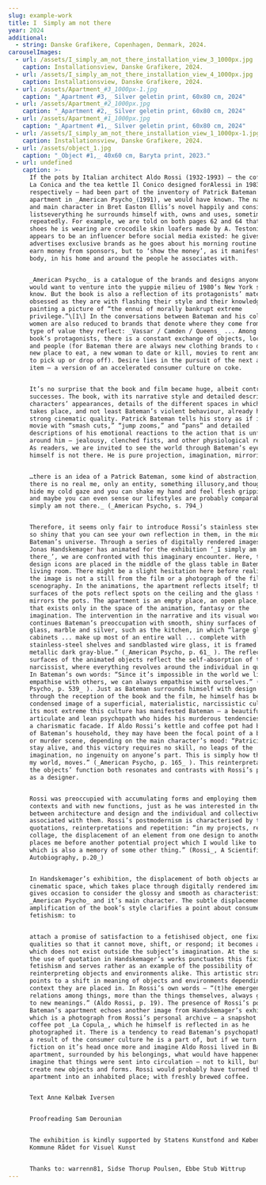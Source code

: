 ```yaml
---
slug: example-work
title: I  Simply am not there
year: 2024
additional:
  - string: Danske Grafikere, Copenhagen, Denmark, 2024.
carouselImages:
  - url: /assets/I_simply_am_not_there_installation_view_3_1000px.jpg
    caption: Installationsview, Danske Grafikere, 2024.
  - url: /assets/I_simply_am_not_there_installation_view_4_1000px.jpg
    caption: Installationsview, Danske Grafikere, 2024.
  - url: /assets/Apartment_#3_1000px-1.jpg
    caption: "_Apartment #3,_ Silver geletin print, 60x80 cm, 2024"
  - url: /assets/Apartment_#2_1000px.jpg
    caption: "_Apartment #2,_ Silver geletin print, 60x80 cm, 2024"
  - url: /assets/Apartment_#1_1000px.jpg
    caption: "_Apartment #1,_ Silver geletin print, 60x80 cm, 2024"
  - url: /assets/I_simply_am_not_there_installation_view_1_1000px-1.jpg
    caption: Installationsview, Danske Grafikere, 2024.
  - url: /assets/object_1.jpg
    caption: "_Object #1,_ 40x60 cm, Baryta print, 2023."
  - url: undefined
    caption: >-
      If the pots by Italian architect Aldo Rossi (1932-1993) – the coffee pot
      La Conica and the tea kettle Il Conico designed forAlessi in 1983 and 1986
      respectively – had been part of the inventory of Patrick Bateman’s
      apartment in _American Psycho_(1991), we would have known. The narrator
      and main character in Bret Easton Ellis’s novel happily and consistently
      listseverything he surrounds himself with, owns and uses, sometimes
      repeatedly. For example, we are told on both pages 62 and 64 that the
      shoes he is wearing are crocodile skin loafers made by A. Testoni. Bateman
      appears to be an influencer before social media existed: he gives tips and
      advertises exclusive brands as he goes about his morning routine – not to
      earn money from sponsors, but to ‘show the money’, as it manifests on his
      body, in his home and around the people he associates with.


      _American Psycho_ is a catalogue of the brands and designs anyone who
      would want to venture into the yuppie milieu of 1980’s New York should
      know. But the book is also a reflection of its protagonists’ materialism-
      obsessed as they are with flashing their style and their knowledge of it,
      painting a picture of “the ennui of morally bankrupt extreme
      privilege.”\[1\] In the conversations between Bateman and his colleagues,
      women are also reduced to brands that denote where they come from and what
      type of value they reflect: _Vassar / Camden / Queens_ ... Among the
      book’s protagonists, there is a constant exchange of objects, locations
      and people (for Bateman there are always new clothing brands to desire, a
      new place to eat, a new woman to date or kill, movies to rent and clothes
      to pick up or drop off). Desire lies in the pursuit of the next and newest
      item – a version of an accelerated consumer culture on coke.


      It’s no surprise that the book and film became huge, albeit controversial,
      successes. The book, with its narrative style and detailed descriptions of
      characters’ appearances, details of the different spaces in which action
      takes place, and not least Bateman’s violent behaviour, already has a
      strong cinematic quality. Patrick Bateman tells his story as if it were a
      movie with “smash cuts,” “jump zooms,” and “pans” and detailed
      descriptions of his emotional reactions to the action that is unfolding
      around him – jealousy, clenched fists, and other physiological reactions.
      As readers, we are invited to see the world through Bateman’s eyes, but he
      himself is not there. He is pure projection, imagination, mirroring:


      …there is an idea of a Patrick Bateman, some kind of abstraction, but
      there is no real me, only an entity, something illusory,and though I can
      hide my cold gaze and you can shake my hand and feel flesh gripping yours
      and maybe you can even sense our lifestyles are probably comparable: _I
      simply am not there._ (_American Psycho, s. 794_)


      Therefore, it seems only fair to introduce Rossi’s stainless steel pots,
      so shiny that you can see your own reflection in them, in the middle of
      Bateman’s universe. Through a series of digitally rendered images that
      Jonas Handskemager has animated for the exhibition ‘_I simply am not
      there_’, we are confronted with this imaginary encounter. Here, the two
      design icons are placed in the middle of the glass table in Bateman’s
      living room. There might be a slight hesitation here before realising that
      the image is not a still from the film or a photograph of the film’s
      scenography. In the animations, the apartment reflects itself; the
      surfaces of the pots reflect spots on the ceiling and the glass tabletop
      mirrors the pots. The apartment is an empty place, an open place, a place
      that exists only in the space of the animation, fantasy or the
      imagination. The intervention in the narrative and its visual world
      continues Bateman’s preoccupation with smooth, shiny surfaces of steel,
      glass, marble and silver, such as the kitchen, in which “large glass-front
      cabinets ... make up most of an entire wall ... complete with
      stainless-steel shelves and sandblasted wire glass, it is framed in a
      metallic dark gray-blue.” (_American Psycho, p. 61_ ). The reflecting
      surfaces of the animated objects reflect the self-absorption of the
      narcissist, where everything revolves around the individual in question.
      In Bateman’s own words: “Since it’s impossible in the world we live in to
      empathise with others, we can always empathise with ourselves.” (_American
      Psycho, p. 539_ ). Just as Bateman surrounds himself with design icons,
      through the reception of the book and the film, he himself has become a
      condensed image of a superficial, materialistic, narcissistic culture. At
      its most extreme this culture has manifested Bateman – a beautiful,
      articulate and lean psychopath who hides his murderous tendencies beneath
      a charismatic facade. If Aldo Rossi’s kettle and coffee pot had been part
      of Bateman’s household, they may have been the focal point of a breakfast
      or murder scene, depending on the main character’s mood: “Patricia will
      stay alive, and this victory requires no skill, no leaps of the
      imagination, no ingenuity on anyone’s part. This is simply how the world,
      my world, moves.” (_American Psycho, p. 165_ ). This reinterpretation of
      the objects’ function both resonates and contrasts with Rossi’s position
      as a designer.


      Rossi was preoccupied with accumulating forms and employing them in new
      contexts and with new functions, just as he was interested in the meeting
      between architecture and design and the individual and collective memories
      associated with them. Rossi’s postmodernism is characterised by the use of
      quotations, reinterpretations and repetition: “in my projects, repetition,
      collage, the displacement of an element from one design to another, always
      places me before another potential project which I would like to do but
      which is also a memory of some other thing.” (Rossi_, A Scientific
      Autobiography, p.20_)


      In Handskemager’s exhibition, the displacement of both objects and
      cinematic space, which takes place through digitally rendered images,
      gives occasion to consider the glossy and smooth as characteristic of
      _American Psycho_ and it’s main character. The subtle displacement and
      amplification of the book’s style clarifies a point about consumer
      fetishism: to


      attach a promise of satisfaction to a fetishised object, one fixates its
      qualities so that it cannot move, shift, or respond; it becomes an object
      which does not exist outside the subject’s imagination. At the same time,
      the use of quotation in Handskemager’s works punctuates this fixing
      fetishism and serves rather as an example of the possibility of
      reinterpreting objects and environments alike. This artistic strategy
      points to a shift in meaning of objects and environments depending on the
      context they are placed in. In Rossi’s own words – “(t)he emergence of
      relations among things, more than the things themselves, always gives rise
      to new meanings.” (Aldo Rossi, p. 19). The presence of Rossi’s pots in
      Bateman’s apartment echoes another image from Handskemager’s exhibition
      which is a photograph from Rossi’s personal archive – a snapshot of his
      coffee pot _La Copula_, which he himself is reflected in as he
      photographed it. There is a tendency to read Bateman’s psychopathology as
      a result of the consumer culture he is a part of, but if we turn the
      fiction on it’s head once more and imagine Aldo Rossi lived in Bateman’s
      apartment, surrounded by his belongings, what would have happened? We can
      imagine that things were sent into circulation – not to kill, but to
      create new objects and forms. Rossi would probably have turned the
      apartment into an inhabited place; with freshly brewed coffee.


      Text Anne Kølbæk Iversen


      Proofreading Sam Derounian


      The exhibition is kindly supported by Statens Kunstfond and Københavns
      Kommune Rådet for Visuel Kunst


      Thanks to: warrenn81, Sidse Thorup Poulsen, Ebbe Stub Wittrup
---
```

